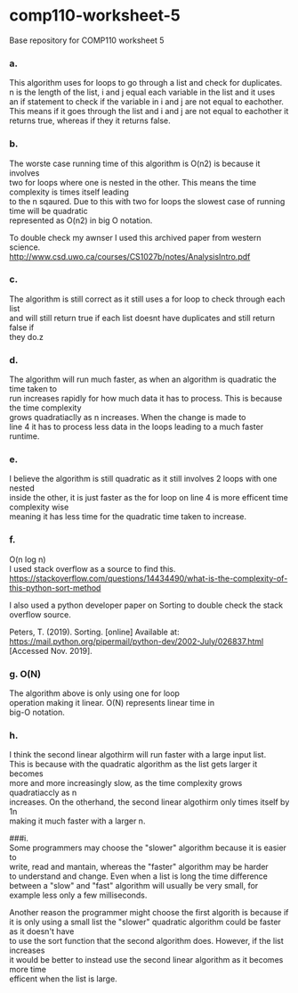 # comp110-worksheet-5
Base repository for COMP110 worksheet 5


### a.  
This algorithm uses for loops to go through a list and check for duplicates.   
n is the length of the list, i and j equal each variable in the list and it uses  
an if statement to check if the variable in i and j are not equal to eachother.  
This means if it goes through the list and i and j are not equal to eachother it  
returns true, whereas if they it returns false.  
  
### b.  
The worste case running time of this algorithm is O(n2) is because it involves  
two for loops where one is nested in the other. This means the time complexity is times itself leading  
to the n sqaured. Due to this with two for loops the slowest case of running time will be quadratic   
represented as O(n2) in big O notation.  
   
To double check my awnser I used this archived paper from western science.  
http://www.csd.uwo.ca/courses/CS1027b/notes/AnalysisIntro.pdf  
  
  
### c.  
The algorithm is still correct as it still uses a for loop to check through each list   
and will still return true if each list doesnt have duplicates and still return false if  
they do.z  
  
### d.   
The algorithm will run much faster, as when an algorithm is quadratic the time taken to   
run increases rapidly for how much data it has to process. This is because the time complexity  
grows quadratiaclly as n increases. When the change is made to  
line 4 it has to process less data in the loops leading to a much faster runtime.  
  
  
### e.   
I believe the algorithm is still quadratic as it still involves 2 loops with one nested  
inside the other, it is just faster as the for loop on line 4 is more efficent time complexity wise  
meaning it has less time for the quadratic time taken to increase.  
  
### f.  
O(n log n)  
I used stack overflow as a source to find this.  
https://stackoverflow.com/questions/14434490/what-is-the-complexity-of-this-python-sort-method  
  
I also used a python developer paper on Sorting to double check the stack overflow source.  
  
Peters, T. (2019). Sorting. [online] Available at: https://mail.python.org/pipermail/python-dev/2002-July/026837.html [Accessed Nov. 2019].  
  
  
  
### g. O(N)  
 The algorithm above is only using one for loop  
 operation making it linear. O(N) represents linear time in   
big-O notation.  
  
### h.  
I think the second linear algothirm will run faster with a large input list.  
This is because with the quadratic algorithm as the list gets larger it becomes  
more and more increasingly slow, as the time complexity grows quadratiaccly as n   
increases. On the otherhand, the second linear algothirm only times itself by 1n  
making it much faster with a larger n.  
  
  
  
  
###i.  
Some programmers may choose the "slower" algorithm because it is easier to   
write, read and mantain, whereas the "faster" algorithm may be harder  
to understand and change. Even when a list is long the time difference   
between a "slow" and "fast" algorithm will usually be very small, for   
example less only a few milliseconds.  
  
Another reason the programmer might choose the first algorith is because if  
it is only using a small list the "slower" quadratic algorithm could be faster as it doesn't have   
to use the sort function that the second algorithm does. However, if the list increases  
it would be better to instead use the second linear algorithm as it becomes more time  
efficent when the list is large.  
  
